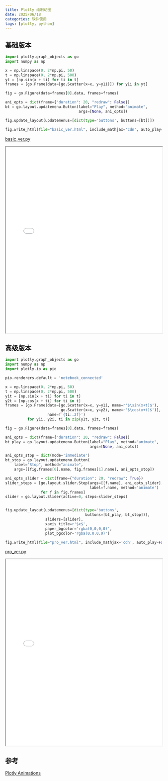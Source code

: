 ```yaml
---
title: Plotly 绘制动图
date: 2025/06/18
categories: 软件使用
tags: [plotly, python]
---
```


## 基础版本

```python
import plotly.graph_objects as go
import numpy as np

x = np.linspace(0, 2*np.pi, 50)
t = np.linspace(0, 2*np.pi, 500)
yt = [np.sin(x + ti) for ti in t]
frames = [go.Frame(data=[go.Scatter(x=x, y=y1i)]) for y1i in yt]

fig = go.Figure(data=frames[0].data, frames=frames)

ani_opts = dict(frame={"duration": 20, "redraw": False})
bt = go.layout.updatemenu.Button(label="Play", method="animate",
                                 args=[None, ani_opts])

fig.update_layout(updatemenus=[dict(type='buttons', buttons=[bt])])

fig.write_html(file="basic_ver.html", include_mathjax='cdn', auto_play=False)
```
[basic_ver.py](2025-06-18-coding-plotly_animation/basic_ver.py)

<iframe src="2025-06-18-coding-plotly_animation/basic_ver.html" width="100%" height=600></iframe>

## 高级版本

```python
import plotly.graph_objects as go
import numpy as np
import plotly.io as pio

pio.renderers.default = 'notebook_connected'

x = np.linspace(0, 2*np.pi, 50)
t = np.linspace(0, 2*np.pi, 500)
y1t = [np.sin(x + ti) for ti in t]
y2t = [np.cos(x + ti) for ti in t]
frames = [go.Frame(data=[go.Scatter(x=x, y=y1i, name=r'$\sin(x+t)$'),
                         go.Scatter(x=x, y=y2i, name=r'$\cos(x+t)$')],
                   name=f'{ti:.2f}')
          for y1i, y2i, ti in zip(y1t, y2t, t)]

fig = go.Figure(data=frames[0].data, frames=frames)

ani_opts = dict(frame={"duration": 20, "redraw": False})
bt_play = go.layout.updatemenu.Button(label="Play", method="animate",
                                      args=[None, ani_opts])

ani_opts_stop = dict(mode='immediate')
bt_stop = go.layout.updatemenu.Button(
    label="Stop", method="animate",
    args=[[fig.frames[0].name, fig.frames[1].name], ani_opts_stop])

ani_opts_slider = dict(frame={"duration": 20, "redraw": True})
slider_steps = [go.layout.slider.Step(args=[[f.name], ani_opts_slider],
                                      label=f.name, method='animate')
                for f in fig.frames]
slider = go.layout.Slider(active=0, steps=slider_steps)


fig.update_layout(updatemenus=[dict(type='buttons',
                                    buttons=[bt_play, bt_stop])],
                  sliders=[slider],
                  xaxis_title=r'$x$',
                  paper_bgcolor='rgba(0,0,0,0)',
                  plot_bgcolor='rgba(0,0,0,0)')

fig.write_html(file="pro_ver.html", include_mathjax='cdn', auto_play=False)
```
[pro_ver.py](2025-06-18-coding-plotly_animation/pro_ver.py)

<iframe src="2025-06-18-coding-plotly_animation/pro_ver.html" width="100%" height=600></iframe>


## 参考

[Plotly Animations](https://plotly.com/python/animations/)
